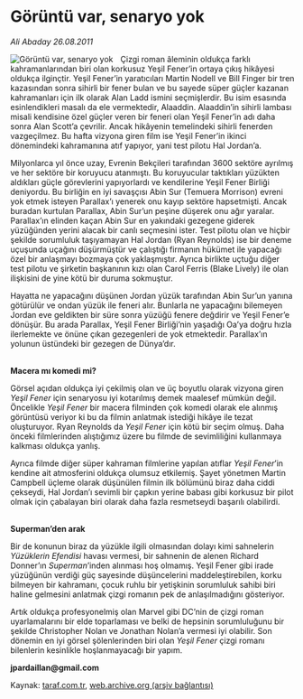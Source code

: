 # Görüntü var, senaryo yok

*Ali Abaday 26.08.2011*

<div class="yazi"><img align="left" alt="Görüntü var, senaryo yok" border="0" src="http://www.taraf.com.tr/fotoraflar/makaleler/goruntu-var-senaryo-yok_5595_orijinal.jpg" style="border-right-width:10px; border-color:#FFFFFF"/><p>Çizgi roman âleminin oldukça farklı kahramanlarından biri olan korkusuz Yeşil Fener’in ortaya çıkış hikâyesi oldukça ilginçtir. Yeşil Fener’in yaratıcıları Martin Nodell ve Bill Finger bir tren kazasından sonra sihirli bir fener bulan ve bu sayede süper güçler kazanan kahramanları için ilk olarak Alan Ladd ismini seçmişlerdir. Bu isim esasında esinlendikleri masalı da ele vermektedir, Alaaddin. Alaaddin’in sihirli lambası misali kendisine özel güçler veren bir feneri olan Yeşil Fener’in adı daha sonra Alan Scott’a çevrilir. Ancak hikâyenin temelindeki sihirli fenerden vazgeçilmez. Bu hafta vizyona giren film ise Yeşil Fener’in ikinci dönemindeki kahramanına atıf yapıyor, yani test pilotu Hal Jordan’a.</p>
<p>Milyonlarca yıl önce uzay, Evrenin Bekçileri tarafından 3600 sektöre ayrılmış ve her sektöre bir koruyucu atanmıştı. Bu koruyucular taktıkları yüzükten aldıkları güçle görevlerini yapıyorlardı ve kendilerine Yeşil Fener Birliği deniyordu. Bu birliğin en iyi savaşçısı Abin Sur (Temuera Morrison) evreni yok etmek isteyen Parallax’ı yenerek onu kayıp sektöre hapsetmişti. Ancak buradan kurtulan Parallax, Abin Sur’un peşine düşerek onu ağır yaralar. Parallax’ın elinden kaçan Abin Sur en yakındaki gezegene giderek yüzüğünden yerini alacak bir canlı seçmesini ister. Test pilotu olan ve hiçbir şekilde sorumluluk taşıyamayan Hal Jordan (Ryan Reynolds) ise bir deneme uçuşunda uçağını düşürmüştür ve çalıştığı firmanın hükümet ile yapacağı özel bir anlaşmayı bozmaya çok yaklaşmıştır. Ayrıca birlikte uçtuğu diğer test pilotu ve şirketin başkanının kızı olan Carol Ferris (Blake Lively) ile olan ilişkisini de yine kötü bir duruma sokmuştur.</p>
<p>Hayatta ne yapacağını düşünen Jordan yüzük tarafından Abin Sur’un yanına götürülür ve ondan yüzük ile feneri alır. Bunlarla ne yapacağını bilemeyen Jordan eve geldikten bir süre sonra yüzüğü fenere değdirir ve Yeşil Fener’e dönüşür. Bu arada Parallax, Yeşil Fener Birliği’nin yaşadığı Oa’ya doğru hızla ilerlemekte ve önüne çıkan gezegenleri de yok etmektedir. Parallax’ın yolunun üstündeki bir gezegen de Dünya’dır.</p>
<p></p>
<p><b><br/>Macera mı komedi mi?</b></p>
<p>Görsel açıdan oldukça iyi çekilmiş olan ve üç boyutlu olarak vizyona giren <i>Yeşil Fener</i> için senaryosu iyi kotarılmış demek maalesef mümkün değil. Öncelikle <i>Yeşil Fener</i> bir macera filminden çok komedi olarak ele alınmış görüntüsü veriyor ki bu da filmin anlatmak istediği hikâye ile tezat oluşturuyor. Ryan Reynolds da <i>Yeşil Fener</i> için kötü bir seçim olmuş. Daha önceki filmlerinden alıştığımız üzere bu filmde de sevimliliğini kullanmaya kalkması oldukça yanlış.</p>
<p>Ayrıca filmde diğer süper kahraman filmlerine yapılan atıflar <i>Yeşil Fener</i>’in kendine ait atmosferini oldukça olumsuz etkilemiş. Şayet yönetmen Martin Campbell üçleme olarak düşünülen filmin ilk bölümünü biraz daha ciddi çekseydi, Hal Jordan’ı sevimli bir çapkın yerine babası gibi korkusuz bir pilot olmak için çabalayan biri olarak daha fazla resmetseydi başarılı olabilirdi. </p>
<p><b><br/>Superman’den arak</b></p>
<p>Bir de konunun biraz da yüzükle ilgili olmasından dolayı kimi sahnelerin <i>Yüzüklerin Efendisi</i> havası vermesi, bir sahnenin de alenen Richard Donner’ın <i>Superman</i>’inden alınması hoş olmamış. Yeşil Fener gibi irade yüzüğünün verdiği güç sayesinde düşüncelerini maddeleştirebilen, korku bilmeyen bir kahramanı, çocuk ruhlu bir yetişkinin sorumluluk sahibi biri haline gelmesini anlatmak çizgi romanın pek de anlaşılmadığını gösteriyor.</p>
<p>Artık oldukça profesyonelmiş olan Marvel gibi DC’nin de çizgi roman uyarlamalarını bir elde toparlaması ve belki de hepsinin sorumluluğunu bir şekilde Christopher Nolan ve Jonathan Nolan’a vermesi iyi olabilir. Son dönemin en iyi görsel şölenlerinden biri olan <i>Yeşil Fener</i> çizgi romanı bilenlerin kesinlikle hoşlanmayacağı bir yapım.</p>
<p><b>jpardaillan@gmail.com</b></p>
</div>

Kaynak: [taraf.com.tr](http://www.taraf.com.tr/ali-abaday/makale-goruntu-var-senaryo-yok.htm), [web.archive.org (arşiv bağlantısı)](http://web.archive.org/web/20130623032213/http://www.taraf.com.tr/ali-abaday/makale-goruntu-var-senaryo-yok.htm)
